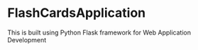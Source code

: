 # FlashCardsApplication

This is built using Python Flask framework for Web Application Development
